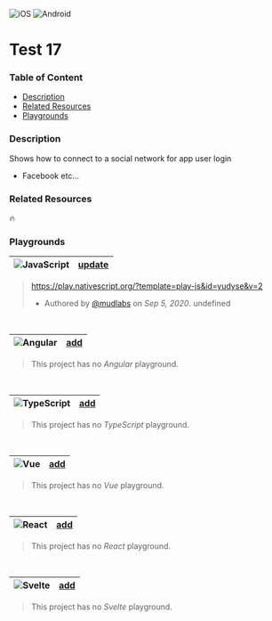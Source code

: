 [JavaScript]: https://img.shields.io/badge/JavaScript-%E2%9C%93-F7DF1E.svg?logo=JavaScript&logoColor=F7DF1E&labelColor=000000
[TypeScript]: https://img.shields.io/badge/TypeScript-%E2%9C%93-007ACC.svg?logo=TypeScript&logoColor=007ACC&labelColor=000000
[Angular]: https://img.shields.io/badge/Angular-%E2%9C%93-DD0031.svg?logo=Angular&logoColor=DD0031&labelColor=000000
[Vue]: https://img.shields.io/badge/Vue.js-%E2%9C%93-4FC08D.svg?logo=Vue.js&logoColor=4FC08D&labelColor=000000
[React]: https://img.shields.io/badge/React-%E2%9C%93-33d8ff.svg?logo=React&logoColor=33d8ff&labelColor=000000
[Svelte]: https://img.shields.io/badge/Svelte-%E2%9C%93-f93e02.svg?logo=Svelte&logoColor=f93e02&labelColor=000000
[iOS]: https://img.shields.io/badge/ios-%E2%9C%93-949393.svg?logo=apple&logoColor=white
[Android]: https://img.shields.io/badge/android-%E2%9C%93-949393.svg?logo=android&logoColor=white


<!-- Platform Support (i.e. ![ios]) -->
![iOS]
![Android]


<!-- Project Title -->
# Test 17


### Table of Content
  - [Description](#description)
  - [Related Resources](#related-resources)
  - [Playgrounds](#playgrounds)


<!-- Project description -->
### Description
Shows how to connect to a social network for app user login
 - Facebook etc...


<!-- 
Reference any related resources here. These could include;
 * Existing video or blog tutorials that create the same project, or inspired it.
 * A live website or app using the behaviour, style, etc.., the app is trying to replicate.
 * Or perhaps a design from somewhere like dribbble.com inspired the project.
-->
### Related Resources
🔥


<!-- Playground Tables -->
### Playgrounds

| ![JavaScript] | [update](https://github.com/mudlabs/hello-word=javascript-action/issues/new/?title=[update][javascript]%20Test+17&body=%3C%21%2D%2D+Just+past+your+playground+link+below+and+press+Submit+%2D%2D%3E) |
| :--- | ---: |
> https://play.nativescript.org/?template=play-js&id=yudyse&v=2
> - Authored by [@mudlabs](https://github.com/mudlabs) on _Sep 5, 2020_.
> undefined
<br/>

| ![Angular] | [add](https://github.com/mudlabs/hello-word=javascript-action/issues/new/?title=[add][angular]%20Test+17&body=%3C%21%2D%2D+Just+past+your+playground+link+below+and+press+Submit+%2D%2D%3E) |
| :--- | ---: |
> This project has no _Angular_ playground.
> 
> 
<br/>

| ![TypeScript] | [add](https://github.com/mudlabs/hello-word=javascript-action/issues/new/?title=[add][typescript]%20Test+17&body=%3C%21%2D%2D+Just+past+your+playground+link+below+and+press+Submit+%2D%2D%3E) |
| :--- | ---: |
> This project has no _TypeScript_ playground.
> 
> 
<br/>

| ![Vue] | [add](https://github.com/mudlabs/hello-word=javascript-action/issues/new/?title=[add][vue]%20Test+17&body=%3C%21%2D%2D+Just+past+your+playground+link+below+and+press+Submit+%2D%2D%3E) |
| :--- | ---: |
> This project has no _Vue_ playground.
> 
> 
<br/>

| ![React] | [add](https://github.com/mudlabs/hello-word=javascript-action/issues/new/?title=[add][react]%20Test+17&body=%3C%21%2D%2D+Just+past+your+playground+link+below+and+press+Submit+%2D%2D%3E) |
| :--- | ---: |
> This project has no _React_ playground.
> 
> 
<br/>

| ![Svelte] | [add](https://github.com/mudlabs/hello-word=javascript-action/issues/new/?title=[add][svelte]%20Test+17&body=%3C%21%2D%2D+Just+past+your+playground+link+below+and+press+Submit+%2D%2D%3E) |
| :--- | ---: |
> This project has no _Svelte_ playground.
> 
> 
<br/>